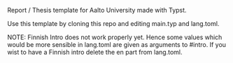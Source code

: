 Report / Thesis template for Aalto University made with Typst.

Use this template by cloning this repo and editing main.typ and lang.toml.

NOTE: Finnish Intro does not work properly yet. Hence some values which would be more sensible in lang.toml are given as arguments to #intro. If you wist to have a Finnish intro delete the en part from lang.toml. 